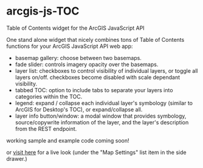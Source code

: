 # arcgis-js-TOC
Table of Contents widget for the ArcGIS JavaScript API

One stand alone widget that nicely combines tons of Table of Contents functions for your ArcGIS JavaScript API web app:
- basemap gallery: choose between two basemaps.
- fade slider: controls imagery opacity over the basemaps.
- layer list: checkboxes to control visibility of individual layers, or toggle all layers on/off. checkboxes become disabled with scale dependant visibility.
- tabbed TOC: option to include tabs to separate your layers into categories within the TOC.
- legend: expand / collapse each individual layer's symbology (similar to ArcGIS for Desktop's TOC), or expand/collapse all.
- layer info button/window: a modal window that provides symbology, source/copywrite information of the layer, and the layer's description from the REST endpoint.

working sample and example code coming soon!

or [visit here](https://gismaps.coconino.az.gov/Emergency/) for a live look (under the "Map Settings" list item in the side drawer.)
